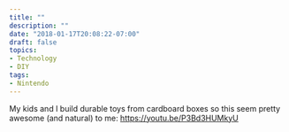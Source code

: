 ```yaml
---
title: ""
description: ""
date: "2018-01-17T20:08:22-07:00"
draft: false
topics:
- Technology
- DIY
tags:
- Nintendo
---
```

My kids and I build durable toys from cardboard boxes so this seem pretty awesome (and natural) to me: https://youtu.be/P3Bd3HUMkyU
